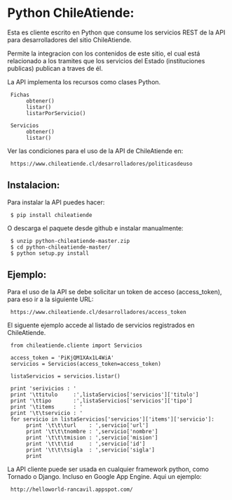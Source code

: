 Python ChileAtiende:
====================
Esta es cliente escrito en Python que consume los servicios REST de la API para desarrolladores del sitio ChileAtiende.

Permite la integracion con los contenidos de este sitio, el cual está relacionado a los tramites que los servicios del Estado (instituciones publicas) publican a traves de él.

La API implementa los recursos como clases Python.

     Fichas
          obtener()
          listar()
          listarPorServicio()

     Servicios
          obtener()
          listar()

Ver las condiciones para el uso de la API de ChileAtiende en:

     https://www.chileatiende.cl/desarrolladores/politicasdeuso

Instalacion:
------------

Para instalar la API puedes hacer:

     $ pip install chileatiende

O descarga el paquete desde github e instalar manualmente:

     $ unzip python-chileatiende-master.zip
     $ cd python-chileatiende-master/
     $ python setup.py install

Ejemplo:
--------

Para el uso de la API se debe solicitar un token de acceso (access_token), para eso ir a la siguiente URL: 

     https://www.chileatiende.cl/desarrolladores/access_token

El siguente ejemplo accede al listado de servicios registrados en ChileAtiende.

     from chileatiende.cliente import Servicios
     
     access_token = 'PiKjQM1XAx1L4WiA'
     servicios = Servicios(access_token=access_token)
     
     listaServicios = servicios.listar()
     
     print 'serivicios : '
     print '\ttitulo     :',listaServicios['servicios']['titulo']
     print '\ttipo       :',listaServicios['servicios']['tipo']
     print '\titems      : '
     print '\t\tservicio : '
     for servicio in listaServicios['servicios']['items']['servicio']:
          print '\t\t\turl    : ',servicio['url']
          print '\t\t\tnombre : ',servicio['nombre']
          print '\t\t\tmision : ',servicio['mision']
          print '\t\t\tid     : ',servicio['id']
          print '\t\t\tsigla  : ',servicio['sigla']
          print

La API cliente puede ser usada en cualquier framework python, como Tornado o Django. Incluso en Google App Engine.
Aqui un ejemplo:

     http://helloworld-rancavil.appspot.com/
